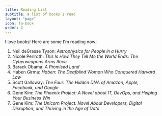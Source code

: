 ```yaml
---
title: Reading List
subtitle: a list of books I read
layout: "page"
icon: fa-book
order: 3
---
```


I love books! Here are some I'm reading now:

1. Neil deGrasse Tyson: *Astrophysics for People in a Hurry*
1. Nicole Perlroth: *This Is How They Tell Me the World Ends: The Cyberweapons Arms Race*
1. Barack Obama: *A Promised Land*
1. Haben Girma: *Haben: The Deafblind Woman Who Conquered Harvard Law*
1. Scott Galloway: *The Four: The Hidden DNA of Amazon, Apple, Facebook, and Google*
1. Gene Kim: *The Phoenix Project: A Novel about IT, DevOps, and Helping Your Business Win*
1. Gene Kim: *The Unicorn Project:  Novel About Developers, Digital Disruption, and Thriving in the Age of Data*
